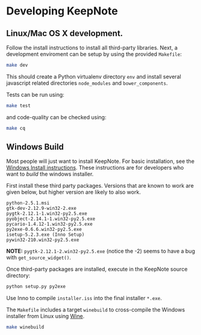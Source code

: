 Developing KeepNote
===================

## Linux/Mac OS X development.

Follow the install instructions to install all third-party libraries. Next,
a development enviroment can be setup by using the provided `Makefile`:

```sh
make dev
```

This should create a Python virtualenv directory `env` and install
several javascript related directories `node_modules` and
`bower_components`.

Tests can be run using:

```sh
make test
```

and code-quality can be checked using:

```sh
make cq
```


## Windows Build

Most people will just want to install KeepNote.  For basic
installation, see the [Windows Install instructions](INSTALL.md).  These
instructions are for developers who want to *build* the windows
installer.
  
First install these third party packages.  Versions that are known
to work are given below, but higher version are likely to also work.

```
python-2.5.1.msi
gtk-dev-2.12.9-win32-2.exe
pygtk-2.12.1-1.win32-py2.5.exe
pyobject-2.14.1-1.win32-py2.5.exe
pycario-1.4.12-1.win32-py2.5.exe
py2exe-0.6.6.win32-py2.5.exe
isetup-5.2.3.exe (Inno Setup)
pywin32-210.win32-py2.5.exe
```

**NOTE:** `pygtk-2.12.1-2.win32-py2.5.exe` (notice the -2) seems to
have a bug with `get_source_widget()`.

Once third-party packages are installed, execute in the KeepNote
source directory:

```sh
python setup.py py2exe
```

Use Inno to compile `installer.iss` into the final installer `*.exe`.

The `Makefile` includes a target `winebuild` to cross-compile the Windows
installer from Linux using [Wine](https://www.winehq.org/).

```sh
make winebuild
```
